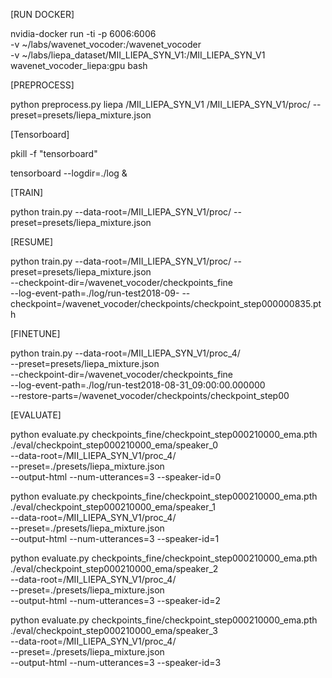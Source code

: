 [RUN DOCKER]

nvidia-docker run -ti -p 6006:6006 \
    -v ~/labs/wavenet_vocoder:/wavenet_vocoder \
    -v ~/labs/liepa_dataset/MII_LIEPA_SYN_V1:/MII_LIEPA_SYN_V1\
    wavenet_vocoder_liepa:gpu bash

[PREPROCESS]

python preprocess.py liepa /MII_LIEPA_SYN_V1 /MII_LIEPA_SYN_V1/proc/ --preset=presets/liepa_mixture.json

[Tensorboard]

pkill -f "tensorboard"

tensorboard --logdir=./log &

[TRAIN]

python train.py --data-root=/MII_LIEPA_SYN_V1/proc/ --preset=presets/liepa_mixture.json

[RESUME]

python train.py --data-root=/MII_LIEPA_SYN_V1/proc/ --preset=presets/liepa_mixture.json \
  --checkpoint-dir=/wavenet_vocoder/checkpoints_fine \
  --log-event-path=./log/run-test2018-09-
  --checkpoint=/wavenet_vocoder/checkpoints/checkpoint_step000000835.pth

[FINETUNE]

python train.py --data-root=/MII_LIEPA_SYN_V1/proc_4/ \
  --preset=presets/liepa_mixture.json \
  --checkpoint-dir=/wavenet_vocoder/checkpoints_fine \
  --log-event-path=./log/run-test2018-08-31_09:00:00.000000 \
  --restore-parts=/wavenet_vocoder/checkpoints/checkpoint_step00

[EVALUATE]

 python evaluate.py checkpoints_fine/checkpoint_step000210000_ema.pth \
  ./eval/checkpoint_step000210000_ema/speaker_0 \
  --data-root=/MII_LIEPA_SYN_V1/proc_4/  \
  --preset=./presets/liepa_mixture.json \
  --output-html --num-utterances=3 --speaker-id=0

 python evaluate.py checkpoints_fine/checkpoint_step000210000_ema.pth \
  ./eval/checkpoint_step000210000_ema/speaker_1 \
  --data-root=/MII_LIEPA_SYN_V1/proc_4/  \
  --preset=./presets/liepa_mixture.json \
  --output-html --num-utterances=3 --speaker-id=1

 python evaluate.py checkpoints_fine/checkpoint_step000210000_ema.pth \
  ./eval/checkpoint_step000210000_ema/speaker_2 \
  --data-root=/MII_LIEPA_SYN_V1/proc_4/  \
  --preset=./presets/liepa_mixture.json \
  --output-html --num-utterances=3 --speaker-id=2

 python evaluate.py checkpoints_fine/checkpoint_step000210000_ema.pth \
  ./eval/checkpoint_step000210000_ema/speaker_3 \
  --data-root=/MII_LIEPA_SYN_V1/proc_4/  \
  --preset=./presets/liepa_mixture.json \
  --output-html --num-utterances=3 --speaker-id=3

  